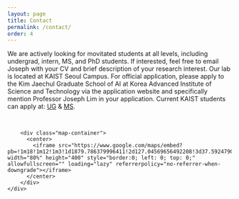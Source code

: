 ```yaml
---
layout: page
title: Contact
permalink: /contact/
order: 4
---
```


<div class='container'>
  <div class='row'>
    <div class='col-lg-1'></div>
        <div class='col-lg-10'>
        <p>
        We are actively looking for movitated students at all levels, including undergrad, intern, MS, and PhD students. If interested, feel free to email Joseph with your CV and brief description of your research interest. Our lab is located at KAIST Seoul Campus.
        For official application, please apply to the Kim Jaechul Graduate School of AI at Korea Advanced Institute of Science and Technology via the application website and specifically mention Professor Joseph Lim in your application.
        Current KAIST students can apply at:
        <a href="https://forms.gle/BgWoZqFEFfdLccvZ9">UG</a> &amp;
        <a href="https://forms.gle/tMvUJjD4Qmv6VTLz7">MS</a>.
        </p>
        <br>

        <div class="map-container">
          <center>
            <iframe src="https://www.google.com/maps/embed?pb=!1m18!1m12!1m3!1d1879.786379996411!2d127.04569656492208!3d37.59247900925209!2m3!1f0!2f0!3f0!3m2!1i1024!2i768!4f13.1!3m3!1m2!1s0x357cbb644204398b%3A0xf00723351f96d8c8!2sKAIST%20College%20of%20Business!5e0!3m2!1sen!2skr!4v1678033798242!5m2!1sen!2skr" width="80%" height="400" style="border:0; left: 0; top: 0;" allowfullscreen="" loading="lazy" referrerpolicy="no-referrer-when-downgrade"></iframe>
          </center>
        </div>
    </div>
  </div>
</div>